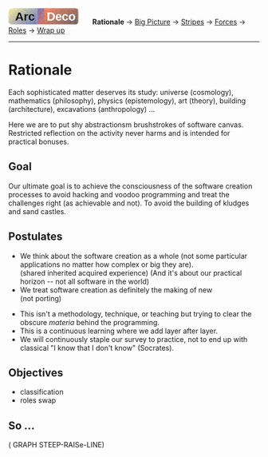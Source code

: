 [![Arc Deco.](../../../_rsc/_img/ArcDeco/ArcDeco-bar-h33px_rounded.jpg)](../../README.md) &nbsp;&nbsp;&nbsp;&nbsp;&nbsp;&nbsp;**Rationale** -> [Big Picture](2.ArcDeco-BigPict.md) -> [Stripes](3.ArcDeco-Stripes.md) -> [Forces](4.ArcDeco-Forces.md) -> [Roles](5.ArcDeco-Roles.md) -> [Wrap&nbsp;up](7.ArcDeco-WrapUp.md)

---

# Rationale

Each sophisticated matter deserves its study: universe (cosmology), mathematics (philosophy), physics (epistemology), art (theory), building (architecture), excavations (anthropology) ...

Here we are to put shy abstractionsm brushstrokes of software canvas. Restricted reflection on the activity never harms and is intended for practical bonuses.

## Goal

Our ultimate goal is to achieve the consciousness of the software creation processes to avoid hacking and voodoo programming and treat the challenges right (as achievable and not). 
To avoid the building of kludges and sand castles.

## Postulates

+ We think about the software creation as a whole (not some particular applications no matter how complex or big they are).\
(shared inherited acquired experience) (And it's about our practical horizon -- not all software in the world)
+ We treat software creation as definitely the making of new\
(not porting)
* This isn't a methodology, technique, or teaching but trying to clear the obscure _materia_ behind the programming.
* This is a continuous learning where we add layer after layer.
* We will continuously staple our survey to practice, not to end up with classical "I know that I don't know" (Socrates).

## Objectives

+ classification
+ roles swap

## So ...

( GRAPH STEEP-RAISe-LINE)

